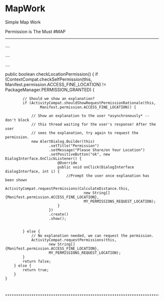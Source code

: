 # MapWork
Simple Map Work


Permission is The Must #MAP

****************************************************************************************************************************************
  
  ....
  
  ....
  
  ....
  
  
  
  
  
  
  public boolean checkLocationPermission() {
        if (ContextCompat.checkSelfPermission(this,
                Manifest.permission.ACCESS_FINE_LOCATION)
                != PackageManager.PERMISSION_GRANTED) {

            // Should we show an explanation?
            if (ActivityCompat.shouldShowRequestPermissionRationale(this,
                    Manifest.permission.ACCESS_FINE_LOCATION)) {

                // Show an explanation to the user *asynchronously* -- don't block
                // this thread waiting for the user's response! After the user
                // sees the explanation, try again to request the permission.
                new AlertDialog.Builder(this)
                        .setTitle("Permission")
                        .setMessage("Please Share/on Your Location")
                        .setPositiveButton("ok", new DialogInterface.OnClickListener() {
                            @Override
                            public void onClick(DialogInterface dialogInterface, int i) {
                                //Prompt the user once explanation has been shown
                                ActivityCompat.requestPermissions(CalculateDistance.this,
                                        new String[]{Manifest.permission.ACCESS_FINE_LOCATION},
                                        MY_PERMISSIONS_REQUEST_LOCATION);
                            }
                        })
                        .create()
                        .show();


            } else {
                // No explanation needed, we can request the permission.
                ActivityCompat.requestPermissions(this,
                        new String[]{Manifest.permission.ACCESS_FINE_LOCATION},
                        MY_PERMISSIONS_REQUEST_LOCATION);
            }
            return false;
        } else {
            return true;
        }
    }
    
    
    
    ***********************************************************************************************************************************
